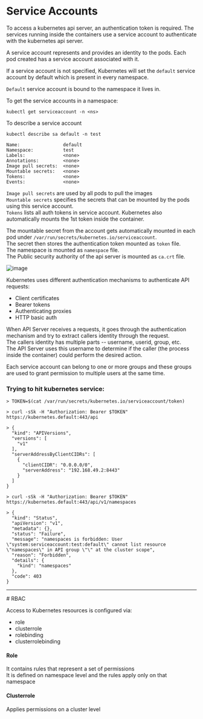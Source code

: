 # Service Accounts

To access a kubernetes api server, an authentication token is required. The services running inside the containers use a service account to authenticate with the kubernetes api server.

A service account represents and provides an identity to the pods. Each pod created has a service account associated with it.

If a service account is not specified, Kubernetes will set the `default` service account by default which is present in every namespace.

`Default` service account is bound to the namespace it lives in.

To get the service accounts in a namespace:
```
kubectl get serviceaccount -n <ns>
```


To describe a service account
```
kubectl describe sa default -n test
```
```
Name:                default
Namespace:           test
Labels:              <none>
Annotations:         <none>
Image pull secrets:  <none>
Mountable secrets:   <none>
Tokens:              <none>
Events:              <none>
```

`Image pull secrets` are used by all pods to pull the images <br>
`Mountable secrets` specifies the secrets that can be mounted by the pods using this service account. <br>
`Tokens` lists all auth tokens in service account. Kubernetes also automatically mounts the 1st token inside the container.


The mountable secret from the account gets automatically mounted in each pod under `/var/run/secrets/kubernetes.io/serviceaccount`. <br>
The secret then stores the authentication token mounted as `token` file.<br>
The namespace is mounted as `namespace` file. <br>
The Public security authority of the api server is mounted as `ca.crt` file.

![image](https://github.com/anushkadeshpande/docker-kubernetes-scratchpad/assets/53345232/0cb2bbb8-ac99-4862-8fd3-e91e2c1d55bb)


Kubernetes uses different authentication mechanisms to authenticate API requests:
- Client certificates
- Bearer tokens
- Authenticating proxies
- HTTP basic auth


When API Server receives a requests, it goes through the authentication mechanism and try to extract callers identity through the request. <br>
The callers identity has multiple parts -- username, userid, group, etc.<br>
The API Server uses this username to determine if the caller (the process inside the container) could perform the desired action.

Each service account can belong to one or more groups and these groups are used to grant permission to multiple users at the same time.


### Trying to hit kubernetes service:

```
> TOKEN=$(cat /var/run/secrets/kubernetes.io/serviceaccount/token)
```
```
> curl -sSk -H "Authorization: Bearer $TOKEN" https://kubernetes.default:443/api

> {
  "kind": "APIVersions",
  "versions": [
    "v1"
  ],
  "serverAddressByClientCIDRs": [
    {
      "clientCIDR": "0.0.0.0/0",
      "serverAddress": "192.168.49.2:8443"
    }
  ]
}
```
```
> curl -sSk -H "Authorization: Bearer $TOKEN" https://kubernetes.default:443/api/v1/namespaces

> {
  "kind": "Status",
  "apiVersion": "v1",
  "metadata": {},
  "status": "Failure",
  "message": "namespaces is forbidden: User \"system:serviceaccount:test:default\" cannot list resource \"namespaces\" in API group \"\" at the cluster scope",
  "reason": "Forbidden",
  "details": {
    "kind": "namespaces"
  },
  "code": 403
}
```

<hr>
# RBAC

Access to Kubernetes resources is configured via:
- role
- clusterrole
- rolebinding
- clusterrolebinding

#### Role
It contains rules that represent a set of permissions <br>
It is defined on namespace level and the rules apply only on that namespace <br>


#### Clusterrole
Applies permissions on a cluster level
